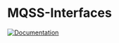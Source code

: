 # MQSS-Interfaces

[![Documentation](https://img.shields.io/badge/Documentation-Read%20the%20Docs-blue)](https://munich-quantum-software-stack.github.io/MQSS-Interfaces/)
